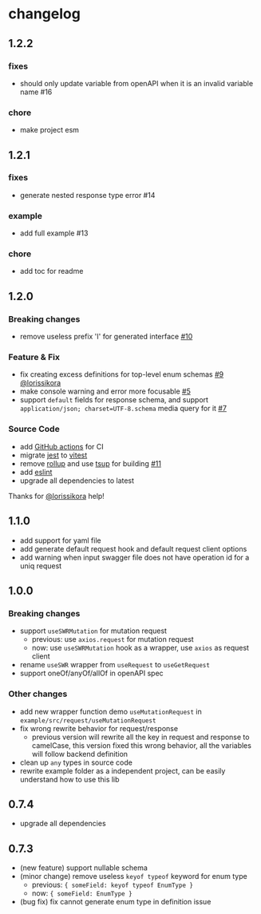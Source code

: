 # changelog

## 1.2.2
### fixes
- should only update variable from openAPI when it is an invalid variable name #16

### chore
- make project esm

## 1.2.1
### fixes
- generate nested response type error #14

### example
- add full example #13

### chore
- add toc for readme

## 1.2.0

### **Breaking changes**
- remove useless prefix 'I' for generated interface [#10](https://github.com/teobler/swr-request-generator/issues/10)

### Feature & Fix
- fix creating excess definitions for top-level enum
  schemas [#9](https://github.com/teobler/swr-request-generator/issues/9) [@lorissikora](https://github.com/lorissikora)
- make console warning and error more focusable [#5](https://github.com/teobler/swr-request-generator/issues/5)
- support `default` fields for response schema, and support `application/json; charset=UTF-8.schema` media query for it [#7](https://github.com/teobler/swr-request-generator/issues/7)

### Source Code
- add [GitHub actions](https://github.com/teobler/swr-request-generator/actions) for CI
- migrate [jest](https://jestjs.io/) to [vitest](https://vitest.dev/)
- remove [rollup](https://rollupjs.org/) and use [tsup](https://tsup.egoist.dev/) for building [#11](https://github.com/teobler/swr-request-generator/issues/11)
- add [eslint](https://eslint.org/)
- upgrade all dependencies to latest

Thanks for [@lorissikora](https://github.com/lorissikora) help! 

## 1.1.0
- add support for yaml file
- add generate default request hook and default request client options
- add warning when input swagger file does not have operation id for a uniq request

## 1.0.0

### **Breaking changes**
- support `useSWRMutation` for mutation request
  - previous: use `axios.request` for mutation request
  - now: use `useSWRMutation` hook as a wrapper, use `axios` as request client
- rename `useSWR` wrapper from  `useRequest` to `useGetRequest`
- support oneOf/anyOf/allOf in openAPI spec

### Other changes
- add new wrapper function demo `useMutationRequest` in `example/src/request/useMutationRequest`
- fix wrong rewrite behavior for request/response
  - previous version will rewrite all the key in request and response to camelCase, this version fixed this wrong behavior, all the variables will follow backend definition
- clean up `any` types in source code
- rewrite example folder as a independent project, can be easily understand how to use this lib

## 0.7.4

- upgrade all dependencies

## 0.7.3

- (new feature) support nullable schema
- (minor change) remove useless `keyof typeof` keyword for enum type
  - previous: `{ someField: keyof typeof EnumType }`
  - now: `{ someField: EnumType }`
- (bug fix) fix cannot generate enum type in definition issue
